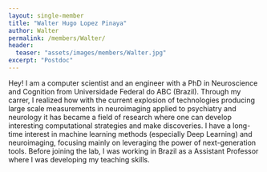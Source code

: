 ```yaml
---
layout: single-member
title: "Walter Hugo Lopez Pinaya"
author: Walter
permalink: /members/Walter/
header:
  teaser: "assets/images/members/Walter.jpg"
excerpt: "Postdoc"
---
```


Hey! I am a computer scientist and an engineer with a PhD in Neuroscience and Cognition from Universidade Federal do ABC (Brazil). Through my carrer, I realized how with the current explosion of technologies producing large scale measurements in neuroimaging applied to psychiatry and neurology it has became a field of research where one can develop interesting computational strategies and make discoveries. I have a long-time interest in machine learning methods (especially Deep Learning) and neuroimaging, focusing mainly on leveraging the power of next-generation tools. Before joining the lab, I was working in Brazil as a Assistant Professor where I was developing my teaching skills.
